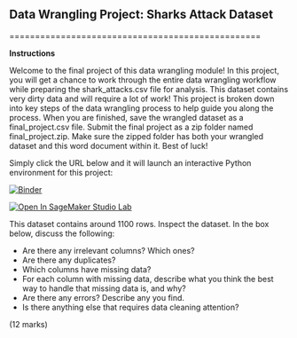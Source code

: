 ## Data Wrangling Project: Sharks Attack Dataset
=================================================


**Instructions**

Welcome to the final project of this data wrangling module! In this project, you will get a chance to work through the entire data wrangling workflow while preparing the shark_attacks.csv file for analysis. This dataset contains very dirty data and will require a lot of work! This project is broken down into key steps of the data wrangling process to help guide you along the process. When you are finished, save the wrangled dataset as a final_project.csv file. Submit the final project as a zip folder named final_project.zip. Make sure the zipped folder has both your wrangled dataset and this word document within it. Best of luck!


Simply click the URL below and it will launch an interactive Python environment for this project:

[![Binder](https://mybinder.org/badge_logo.svg)](https://mybinder.org/v2/gh/tan-yong-sheng/business_analytics/main?labpath=iii++Preparing+data+for+analysis%2FFinal+Project%2Ffinal_project.ipynb)

[![Open In SageMaker Studio Lab](https://studiolab.sagemaker.aws/studiolab.svg)](https://studiolab.sagemaker.aws/import/github/tan-yong-sheng/business_analytics/blob/main/iii%20%20Preparing%20data%20for%20analysis/Final%20Project/final_project.ipynb)


This dataset contains around 1100 rows. Inspect the dataset. In the box below, discuss the following:
- Are there any irrelevant columns? Which ones?
- Are there any duplicates?
- Which columns have missing data? 
- For each column with missing data, describe what you think the best way to handle that missing data is, and why?
- Are there any errors? Describe any you find.
- Is there anything else that requires data cleaning attention? 

(12 marks)